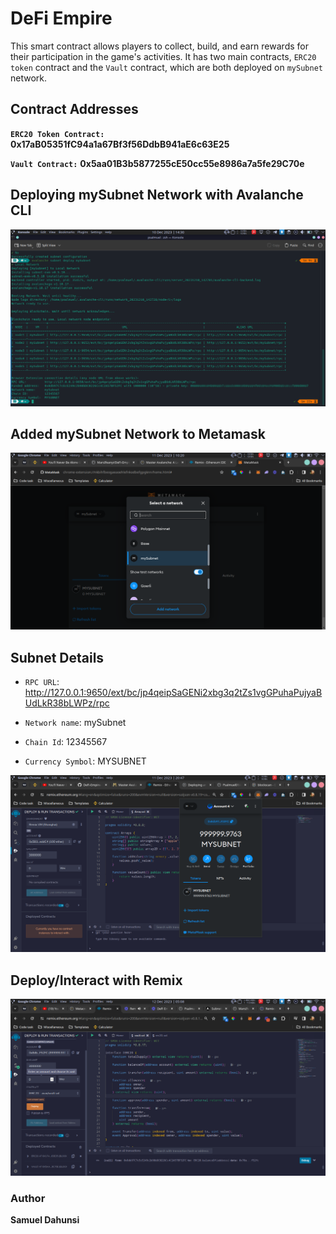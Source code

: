 # DeFi Empire

This smart contract allows players to collect, build, and earn rewards for their participation in the game's activities. It has two main contracts, `ERC20 token` contract and the `Vault` contract, which are both deployed on `mySubnet` network.

## Contract Addresses

**`ERC20 Token Contract:`** **0x17aB05351fC94a1a67Bf3f56DdbB941aE6c63E25**

**`Vault Contract:`** **0x5aa01B3b5877255cE50cc55e8986a7a5fe29C70e**

## Deploying mySubnet Network with Avalanche CLI

![Subnet](./images/subnet.png)

## Added mySubnet Network to Metamask

![Network](./images/network.png)

## Subnet Details

- `RPC URL`: http://127.0.0.1:9650/ext/bc/jp4qeipSaGENi2xbg3q2tZs1vgGPuhaPujyaBUdLkR38bLWPz/rpc

- `Network name`: mySubnet

- `Chain Id`: 12345567

- `Currency Symbol`: MYSUBNET

![Metamask](./images/metamask.png)

## Deploy/Interact with Remix

<!-- image deploy/interact -->

![Remix](./images/remix.png)

### Author

**Samuel Dahunsi**
